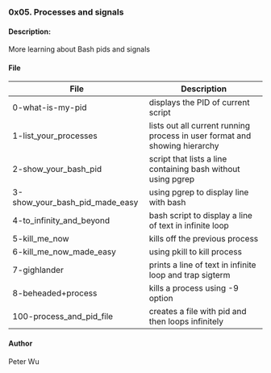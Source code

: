 ### 0x05. Processes and signals

#### Description:
More learning about Bash pids and signals


#### File
File | Description
---|---
0-what-is-my-pid | displays the PID of current script
1-list\_your\_processes | lists out all current running process in user format and showing hierarchy
2-show\_your\_bash\_pid | script that lists a line containing bash without using pgrep
3-show\_your\_bash\_pid\_made\_easy | using pgrep to display line with bash
4-to\_infinity\_and\_beyond | bash script to display a line of text in infinite loop
5-kill\_me\_now | kills off the previous process
6-kill\_me\_now\_made\_easy | using pkill to kill process
7-gighlander | prints a line of text in infinite loop and trap sigterm
8-beheaded\+process | kills a process using -9 option
100-process\_and\_pid\_file | creates a file with pid and then loops infinitely

#### Author
Peter Wu
